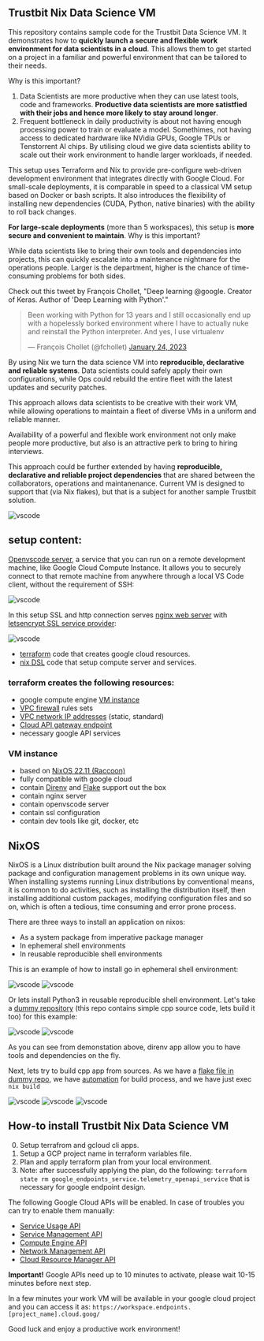 ## Trustbit Nix Data Science VM 

This repository contains sample code for the Trustbit Data Science VM. It demonstrates how to **quickly launch a secure and flexible work environment for data scientists in a cloud**. This allows them to get started on a project in a familiar and powerful environment that can be tailored to their needs.

Why is this important?

1. Data Scientists are more productive when they can use latest tools, code and frameworks. **Productive data scientists are more satistfied with their jobs and hence more likely to stay around longer**.
2. Frequent bottleneck in daily productivity is about not having enough processing power to train or evaluate a model. Somethimes, not having access to dedicated hardware like NVidia GPUs, Google TPUs or Tenstorrent AI chips. By utilising cloud we give data scientists ability to scale out their work environment to handle larger workloads, if needed.

This setup uses Terraform and Nix to provide pre-configure web-driven development environment that integrates directly with Google Cloud. For small-scale deployments, it is comparable in speed to a classical VM setup based on Docker or bash scripts. It also introduces the flexibility of installing new dependencies (CUDA, Python, native binaries) with the ability to roll back changes.

**For large-scale deployments** (more than 5 workspaces), this setup is **more secure and convenient to  maintain**. Why is this important?

While data scientists like to bring their own tools and dependencies into projects, this can quickly escalate into a maintenance nightmare for the operations people. Larger is the department, higher is the chance of time-consuming problems for both sides. 

Check out this tweet by François Chollet, "Deep learning @google. Creator of Keras. Author of 'Deep Learning with Python'."

<blockquote class="twitter-tweet" data-lang="en" data-theme="dark"><p lang="en" dir="ltr">Been working with Python for 13 years and I still occasionally end up with a hopelessly borked environment where I have to actually nuke and reinstall the Python interpreter. And yes, I use virtualenv</p>&mdash; François Chollet (@fchollet) <a href="https://twitter.com/fchollet/status/1617704787235176449?ref_src=twsrc%5Etfw">January 24, 2023</a></blockquote>

By using Nix we turn the data science VM into **reproducible, declarative and reliable systems**. Data scientists could safely apply their own configurations, while Ops could rebuild the entire fleet with the latest updates and security patches.

This approach allows data scientists to be creative with their work VM, while allowing operations to maintain a fleet of diverse VMs in a uniform and reliable manner.


Availability of a powerful and flexible work environment not only make people more productive, but also is an attractive perk to bring to hiring interviews.

This approach could be further extended by having **reproducible, declarative and reliable project dependencies** that are shared between the collaborators, operations and maintanenance. Current VM is designed to support that (via Nix flakes), but that is a subject for another sample Trustbit solution.


![vscode](img/vscode1.png)

## setup content:

[Openvscode server](https://code.visualstudio.com/docs/remote/vscode-server), a service that you can run on a remote development machine, like Google Cloud Compute Instance. It allows you to securely connect to that remote machine from anywhere through a local VS Code client, without the requirement of SSH:

![vscode](img/vscode0.png)

In this setup SSL and http connection serves [nginx web server](https://www.nginx.com/) with [letsencrypt SSL service provider](https://letsencrypt.org/):

![vscode](img/ssl.png)

* [terraform](https://registry.terraform.io/providers/hashicorp/google/latest/docs) code that creates google cloud resources.
* [nix DSL](https://nixos.wiki/wiki/Overview_of_the_Nix_Language) code that setup compute server and services.


### terraform creates the following resources:

* google compute engine [VM instance](https://cloud.google.com/compute)
* [VPC firewall](https://cloud.google.com/vpc/docs/firewalls#:~:text=VPC%20firewall%20rules%20let%20you,they%20have%20not%20started%20up.) rules sets
* [VPC network IP addresses](https://cloud.google.com/vpc/docs/ip-addresses) (static, standard)
* [Cloud API gateway endpoint](https://cloud.google.com/api-gateway/docs)
* necessary google API services

### VM instance

* based on [NixOS 22.11 (Raccoon)](https://nixos.org/blog/announcements.html#nixos-22.11)
* fully compatible with google cloud
* contain [Direnv](https://direnv.net/) and [Flake](https://nixos.wiki/wiki/Flakes) support out the box
* contain nginx server
* contain openvscode server
* contain ssl configuration
* contain dev tools like git, docker, etc

## NixOS

NixOS is a Linux distribution built around the Nix package manager solving package and configuration management problems in its own unique way. When installing systems running Linux distributions by conventional means, it is common to do activities, such as installing the distribution itself, then installing additional custom packages, modifying configuration files and so on, which is often a tedious, time consuming and error prone process.

There are three ways to install an application on nixos:
* As a system package from imperative package manager 
* In ephemeral shell environments
* In reusable reproducible shell environments

This is an example of how to install go in  ephemeral shell environment:

![vscode](img/go0.png)
![vscode](img/go1.png)

Or lets install Python3 in reusable reproducible shell environment. Let's take a [dummy repository](https://github.com/krasina15/nixtest)  (this repo contains simple cpp source code, lets build it too) for this example:

![vscode](img/python0.png)
![vscode](img/python1.png)

As you can see from demonstation above, direnv app allow you to have tools and dependencies on the fly.

Next, lets try to build cpp app from sources.
As we have a [flake file in dummy repo](https://github.com/krasina15/nixtest/blob/main/flake.nix), we have [automation](https://nixos.org/manual/nix/stable/command-ref/new-cli/nix3-build.html) for build process, and we have just exec `nix build`

![vscode](img/cpp0.png)
![vscode](img/cpp1.png)
![vscode](img/cpp2.png)


## How-to install Trustbit Nix Data Science VM

0. Setup terrafrom and gcloud cli apps.
1. Setup a GCP project name in terraform variables file.
2. Plan and apply terraform plan from your local environment.
3. Note: after successfully applying the plan, do the following: `terraform state rm google_endpoints_service.telemetry_openapi_service` that is necessary for google endpoint design.


The following Google Cloud APIs will be enabled. In case of troubles you can try to enable them manually:
  * [Service Usage API](https://console.cloud.google.com/apis/library/serviceusage.googleapis.com)
  * [Service Management API](https://console.cloud.google.com/apis/library/servicemanagement.googleapis.com)
  * [Compute Engine API](https://console.cloud.google.com/apis/library/compute.googleapis.com)
  * [Network Management API](https://console.cloud.google.com/apis/library/networkmanagement.googleapis.com)
  * [Cloud Resource Manager API](https://console.cloud.google.com/apis/library/cloudresourcemanager.googleapis.com)

**Important!** Google APIs need up to 10 minutes to activate, please wait 10-15 minutes before next step.

In a few minutes your work VM will be available in your google cloud project and you can access it as:
`https://workspace.endpoints.[project_name].cloud.goog/`

Good luck and enjoy a productive work environment!

